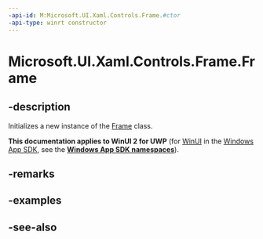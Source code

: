 ```yaml
---
-api-id: M:Microsoft.UI.Xaml.Controls.Frame.#ctor
-api-type: winrt constructor
---
```


<!-- Method syntax
public Frame()
-->

# Microsoft.UI.Xaml.Controls.Frame.Frame

## -description
Initializes a new instance of the [Frame](frame.md) class.

**This documentation applies to WinUI 2 for UWP** (for [WinUI](/windows/apps/winui/winui3/) in the [Windows App SDK](/windows/apps/windows-app-sdk/), see the **[Windows App SDK namespaces](/windows/windows-app-sdk/api/winrt/)**).

## -remarks

## -examples

## -see-also
